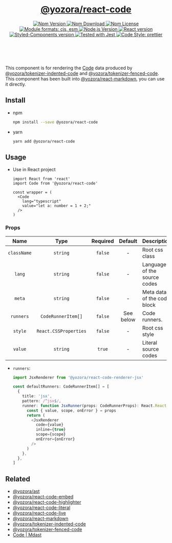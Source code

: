 <header>
  <h1 align="center">
    <a href="https://github.com/guanghechen/yozora-react/tree/master/packages/code#readme">@yozora/react-code</a>
  </h1>
  <div align="center">
    <a href="https://www.npmjs.com/package/@yozora/react-code">
      <img
        alt="Npm Version"
        src="https://img.shields.io/npm/v/@yozora/react-code.svg"
      />
    </a>
    <a href="https://www.npmjs.com/package/@yozora/react-code">
      <img
        alt="Npm Download"
        src="https://img.shields.io/npm/dm/@yozora/react-code.svg"
      />
    </a>
    <a href="https://www.npmjs.com/package/@yozora/react-code">
      <img
        alt="Npm License"
        src="https://img.shields.io/npm/l/@yozora/react-code.svg"
      />
    </a>
    <a href="#install">
      <img
        alt="Module formats: cjs, esm"
        src="https://img.shields.io/badge/module_formats-cjs%2C%20esm-green.svg"
      />
    </a>
    <a href="https://github.com/nodejs/node">
      <img
        alt="Node.js Version"
        src="https://img.shields.io/node/v/@yozora/react-code"
      />
    </a>
    <a href="https://github.com/facebook/react">
      <img
        alt="React version"
        src="https://img.shields.io/npm/dependency-version/@yozora/react-code/peer/react"
      />
    </a>
    <a href="https://github.com/styled-components/styled-components">
      <img
        alt="Styled-Components version"
        src="https://img.shields.io/npm/dependency-version/@yozora/react-code/peer/styled-components"
      />
    </a>
    <a href="https://github.com/facebook/jest">
      <img
        alt="Tested with Jest"
        src="https://img.shields.io/badge/tested_with-jest-9c465e.svg"
      />
    </a>
    <a href="https://github.com/prettier/prettier">
      <img
        alt="Code Style: prettier"
        src="https://img.shields.io/badge/code_style-prettier-ff69b4.svg?style=flat-square"
      />
    </a>
  </div>
</header>
<br/>

This component is for rendering the [Code][@yozora/ast] data produced by
[@yozora/tokenizer-indented-code][] and [@yozora/tokenizer-fenced-code].\
This component has been built into [@yozora/react-markdown][], you can use it directly.


## Install

* npm

  ```bash
  npm install --save @yozora/react-code
  ```

* yarn

  ```bash
  yarn add @yozora/react-code
  ```

## Usage

* Use in React project

  ```tsx
  import React from 'react'
  import Code from '@yozora/react-code'

  const wrapper = (
    <Code
      lang="typescript"
      value="let a: number = 1 + 2;"
    />
  )
  ```

### Props

Name                | Type                  | Required  | Default   | Description
:------------------:|:---------------------:|:---------:|:---------:|:-------------
`className`         | `string`              | `false`   | -         | Root css class
`lang`              | `string`              | `false`   | -         | Language of the source codes
`meta`              | `string`              | `false`   | -         | Meta data of the code block
`runners`           | `CodeRunnerItem[]`    | `false`   | See below | Code runners.
`style`             | `React.CSSProperties` | `false`   | -         | Root css style
`value`             | `string`              | `true`    | -         | Literal source codes

- `runners`:

  ```typescript
  import JsxRenderer from '@yozora/react-code-renderer-jsx'

  const defaultRunners: CodeRunnerItem[] = [
    {
      title: 'jsx',
      pattern: /^jsx$/,
      runner: function JsxRunner(props: CodeRunnerProps): React.ReactElement {
        const { value, scope, onError } = props
        return (
          <JsxRenderer
            code={value}
            inline={true}
            scope={scope}
            onError={onError}
          />
        )
      },
    },
  ]
  ```

## Related

* [@yozora/ast][]
* [@yozora/react-code-embed][]
* [@yozora/react-code-highlighter][]
* [@yozora/react-code-literal][]
* [@yozora/react-code-live][]
* [@yozora/react-markdown][]
* [@yozora/tokenizer-indented-code][]
* [@yozora/tokenizer-fenced-code][]
* [Code | Mdast][mdast]


[@yozora/ast]: https://www.npmjs.com/package/@yozora/ast#code
[@yozora/react-code-embed]: https://www.npmjs.com/package/@yozora/react-code-embed
[@yozora/react-code-highlighter]: https://www.npmjs.com/package/@yozora/react-code-highlighter
[@yozora/react-code-literal]: https://www.npmjs.com/package/@yozora/react-code-literal
[@yozora/react-code-live]: https://www.npmjs.com/package/@yozora/react-code-live
[@yozora/react-markdown]: https://www.npmjs.com/package/@yozora/react-markdown
[@yozora/tokenizer-indented-code]: https://www.npmjs.com/package/@yozora/tokenizer-indented-code
[@yozora/tokenizer-fenced-code]: https://www.npmjs.com/package/@yozora/tokenizer-fenced-code
[mdast]: https://github.com/syntax-tree/mdast#code
